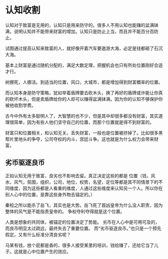 # 认知收割

认知对于致富是无用的，认知只是用来防守的。很多人不用认知也能赚的盆满钵满，说明认知并不能带来财富的增加。认知只是防止上当，而且并不能百分百防止。

试图通过提高认知来致富的人，就好像开着汽车要遨游大海，必定是钱都砸了石沉大海。

基本上财富是通过随机分配的，满足大数定理，把握机会也只有所处位置刚好合适才行。

树挪死，人挪活。到适当的位置，风口，大城市，都是增加得到财富概率的位置。

而认知本身是防守策略，犹如举着盾牌要去砍木头，换了再好的盾牌或许能让你真的砍坏木头，但是卖盾牌给你的人却可以赚得盆满钵满。因为你的认知不够保护你被他收割学费。

古今中外有太多聪明人了，大智慧的也不少，但是其中却很多都没有财富，其实道理很简单，因为有些人他们坚守自己的位置，而那个位置就是得不到财富的。

财富只和位置相关，和认知无关。丢失财富，一般也是位置被挤掉了。比如很多黑帮片里地头的争夺，公司夺权的内斗，宫廷斗争。这也就是为什么权力会带来财富。

## 劣币驱逐良币

正如认知无用于致富，良劣也不影响去留。真正决定这些的都是 位置（钱，风水，风气，氛围，组织，公司，地位，权势，名望，定位等都是其不同情景下的不同维度，因为这些都是人看重的维度，人通过这些维度来认知另一个人。所以你在别人心中的位置，是靠这些身外物去锚定的。）

秦桧之所以能杀了岳飞，其实也是大势。岳飞死了首凶皇帝为什么没人职责，因为整体的风气是不能指责皇帝的。
争权夺利夺得就是这个位置。

人类是想象的共同体，被锚定的位置决定了势能。
劣币在人心中是可用可及的，而良币明显太过疏远，最终失去了重要位置。
而“劣币驱逐良币。”也只是一个预先假定。又有什么标准分清良劣呢？

马某有钱，放个屁都是香的，很多人接受某里的培训，钱给赚了，还给它当了儿子。这就是心中位置产生的效应。
